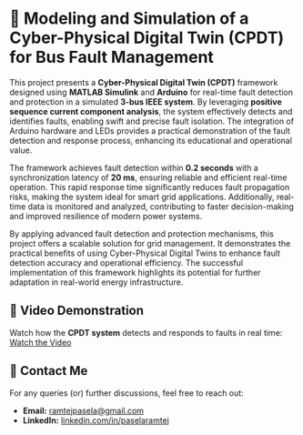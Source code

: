 # 🔎 Modeling and Simulation of a Cyber-Physical Digital Twin (CPDT) for Bus Fault Management 

This project presents a **Cyber-Physical Digital Twin (CPDT)** framework designed using **MATLAB Simulink** and **Arduino** for real-time fault detection and protection in a simulated **3-bus IEEE system**. By leveraging **positive sequence current component analysis**, the system effectively detects and identifies faults, enabling swift and precise fault isolation. The integration of Arduino hardware and LEDs provides a practical demonstration of the fault detection and response process, enhancing its educational and operational value.  

The framework achieves fault detection within **0.2 seconds** with a synchronization latency of **20 ms**, ensuring reliable and efficient real-time operation. This rapid response time significantly reduces fault propagation risks, making the system ideal for smart grid applications. Additionally, real-time data is monitored and analyzed, contributing to faster decision-making and improved resilience of modern power systems.  

By applying advanced fault detection and protection mechanisms, this project offers a scalable solution for grid management. It demonstrates the practical benefits of using Cyber-Physical Digital Twins to enhance fault detection accuracy and operational efficiency. The successful implementation of this framework highlights its potential for further adaptation in real-world energy infrastructure.  

## 🎥 **Video Demonstration**  
Watch how the **CPDT system** detects and responds to faults in real time:  
[Watch the Video](https://youtu.be/wIhd6TCpo74)  

## 📧 **Contact Me**  

For any queries (or) further discussions, feel free to reach out:

- **Email:** [ramtejpasela@gmail.com](mailto:ramtejpasela@gmail.com)  
- **LinkedIn:** [linkedin.com/in/paselaramtej](https://www.linkedin.com/in/paselaramtej)  
